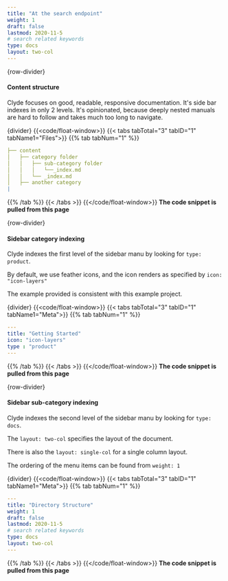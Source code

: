 ```yaml
---
title: "At the search endpoint"
weight: 1
draft: false
lastmod: 2020-11-5
# search related keywords
type: docs
layout: two-col
---
```


{row-divider}
#### Content structure

Clyde focuses on good, readable, responsive documentation. It's side bar indexes in only 2 levels. It's opinionated, because deeply nested manuals are hard to follow and takes much too long to navigate.

{divider}
{{<code/float-window>}}
{{< tabs tabTotal="3" tabID="1" tabName1="Files">}}
{{% tab tabNum="1" %}}
``` yaml
├── content
│   ├── category folder
│   │   ├── sub-category folder
│   │   │   └──_index.md
│   │   └── _index.md
│   ├── another category 
|
```
{{% /tab %}}
{{< /tabs >}}
{{</code/float-window>}}
**The code snippet is pulled from this page**

{row-divider}

#### Sidebar category indexing

Clyde indexes the first level of the sidebar manu by looking for `type: product`.

By default, we use feather icons, and the icon renders as specified by `icon: "icon-layers"`

The example provided is consistent with this example project.

{divider}
{{<code/float-window>}}
{{< tabs tabTotal="3" tabID="1" tabName1="Meta">}}
{{% tab tabNum="1" %}}
``` yaml
---
title: "Getting Started"
icon: "icon-layers"
type : "product"
---
```
{{% /tab %}}
{{< /tabs >}}
{{</code/float-window>}}
**The code snippet is pulled from this page**

{row-divider}

#### Sidebar sub-category indexing

Clyde indexes the second level of the sidebar manu by looking for `type: docs`.

The `layout: two-col` specifies the layout of the document. 

There is also the `layout: single-col` for a single column layout.

The ordering of the menu items can be found from `weight: 1`

{divider}
{{<code/float-window>}}
{{< tabs tabTotal="3" tabID="1" tabName1="Meta">}}
{{% tab tabNum="1" %}}
``` yaml
---
title: "Directory Structure"
weight: 1
draft: false
lastmod: 2020-11-5
# search related keywords
type: docs
layout: two-col
---
```
{{% /tab %}}
{{< /tabs >}}
{{</code/float-window>}}
**The code snippet is pulled from this page**
